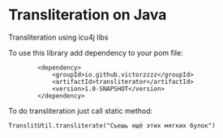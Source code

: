 # Transliteration on Java

Transliteration using icu4j libs 

To use this library add dependency to your pom file:
```
        <dependency>
            <groupId>io.github.victorzzzz</groupId>
            <artifactId>transliterator</artifactId>
            <version>1.0-SNAPSHOT</version>
        </dependency>
```

To do transliteration just call static method:

```
TranslitUtil.transliterate("Съешь ещё этих мягких булок")
```

